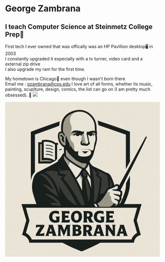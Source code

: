 # **George Zambrana**
## I teach Computer Science at **Steinmetz College Prep**🏫
First tech I ever owned that was offically was an HP Pavillion desktop🖥️ in 2003<br>
I constantly upgraded it especially with a tv turner, video card and a external zip drive<br>
I also upgrade my ram for the first time.<br>

My hometown is Chicago🏢 even though I wasn't born there<br>
Email me : gzambrana@cps.edu
I love art of all forms, whether its music, painting, scuplture, design, comics, the list can go on (I am pretty much obsessed).
🦇
<img src = "https://www.previewsworld.com/SiteImage/MainImage/STL121029.jpg">

![A logo with George Zambrana Teacher Status](https://github.com/Techtronic1/Techtronic1/blob/main/assets/gz_tech.png)